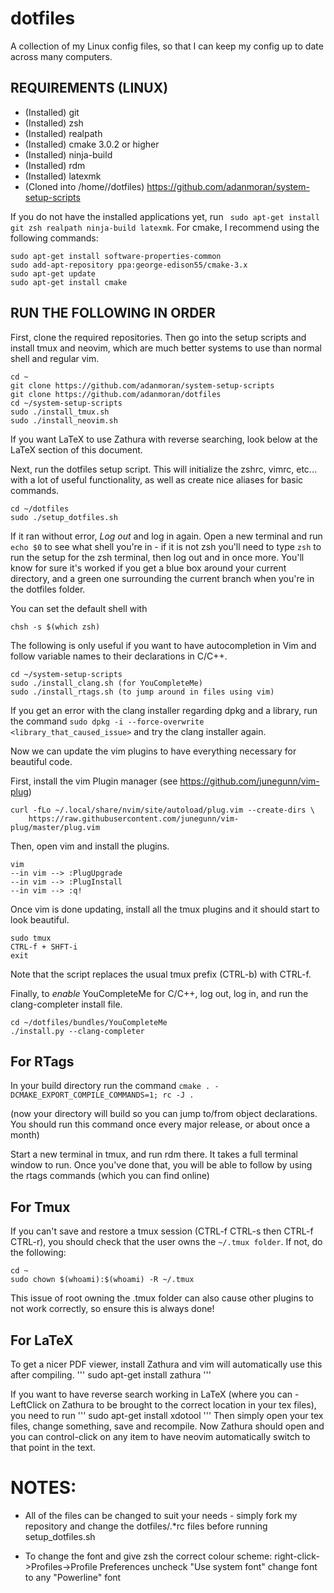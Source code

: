 # dotfiles
A collection of my Linux config files, so that I can keep my config up to date across many computers.

REQUIREMENTS (LINUX)
--------------------

* (Installed) git
* (Installed) zsh
* (Installed) realpath
* (Installed) cmake 3.0.2 or higher
* (Installed) ninja-build
* (Installed) rdm
* (Installed) latexmk
* (Cloned into /home/<user>/dotfiles) https://github.com/adanmoran/system-setup-scripts

If you do not have the installed applications yet, run ``` sudo apt-get install git zsh realpath ninja-build latexmk```. For cmake, I recommend
using the following commands:
```
sudo apt-get install software-properties-common
sudo add-apt-repository ppa:george-edison55/cmake-3.x
sudo apt-get update
sudo apt-get install cmake
```

RUN THE FOLLOWING IN ORDER
--------------------------
First, clone the required repositories. Then go into the setup scripts and install tmux and neovim, which are much
better systems to use than normal shell and regular vim.
```
cd ~
git clone https://github.com/adanmoran/system-setup-scripts
git clone https://github.com/adanmoran/dotfiles
cd ~/system-setup-scripts
sudo ./install_tmux.sh 
sudo ./install_neovim.sh
```

If you want LaTeX to use Zathura with reverse searching, look below at the LaTeX section of this document.

Next, run the dotfiles setup script. This will initialize the zshrc, vimrc, etc...
with a lot of useful functionality, as well as create nice aliases for basic commands.
```
cd ~/dotfiles
sudo ./setup_dotfiles.sh
```
If it ran without error, *Log out* and log in again. Open a new terminal and run ```echo $0``` to see what shell you're in - if it is not zsh you'll need to type ```zsh``` to run the setup for the zsh terminal, then log out and in once more. You'll know for sure
it's worked if you get a blue box around your current directory, and a green one surrounding the current branch when you're in
the dotfiles folder.

You can set the default shell with
```
chsh -s $(which zsh)
```

The following is only useful if you want to have autocompletion in Vim and follow variable names to their declarations
in C/C++.
```
cd ~/system-setup-scripts
sudo ./install_clang.sh (for YouCompleteMe)
sudo ./install_rtags.sh (to jump around in files using vim)
```

If you get an error with the clang installer regarding dpkg and a library, run the command 
```sudo dpkg -i --force-overwrite <library_that_caused_issue>``` and try the clang installer again.
 
Now we can update the vim plugins to have everything necessary for beautiful code.

First, install the vim Plugin manager (see https://github.com/junegunn/vim-plug)
```
curl -fLo ~/.local/share/nvim/site/autoload/plug.vim --create-dirs \
    https://raw.githubusercontent.com/junegunn/vim-plug/master/plug.vim
```

Then, open vim and install the plugins.
```
vim
--in vim --> :PlugUpgrade
--in vim --> :PlugInstall
--in vim --> :q!
```

Once vim is done updating, install all the tmux plugins and it should start to look beautiful.
```
sudo tmux
CTRL-f + SHFT-i
exit
```
Note that the script replaces the usual tmux prefix (CTRL-b) with CTRL-f.

Finally, to *enable* YouCompleteMe for C/C++, log out, log in, and run the clang-completer install file.
```
cd ~/dotfiles/bundles/YouCompleteMe
./install.py --clang-completer
```

For RTags
---------

In your build directory run the command ```cmake . -DCMAKE_EXPORT_COMPILE_COMMANDS=1; rc -J . ```

(now your directory will build so you can jump to/from object declarations.
You should run this command once every major release, or about once a month)

Start a new terminal in tmux, and run rdm there. It takes a full terminal window to run.
Once you've done that, you will be able to follow by using the rtags commands (which you can find online)

For Tmux
--------
If you can't save and restore a tmux session (CTRL-f CTRL-s then CTRL-f CTRL-r), you should check that 
the user owns the `~/.tmux folder`. If not, do the following:
```
cd ~
sudo chown $(whoami):$(whoami) -R ~/.tmux
```
This issue of root owning the .tmux folder can also cause other plugins to not work correctly, so ensure this
is always done!

For LaTeX
---------
To get a nicer PDF viewer, install Zathura and vim will automatically use this after compiling.
''' 
sudo apt-get install zathura
'''

If you want to have reverse search working in LaTeX (where you can <CTRL>-LeftClick on Zathura to be brought to the correct location in your tex files), you need to run
'''
sudo apt-get install xdotool
'''
Then simply open your tex files, change something, save and recompile. Now Zathura should open and you can control-click on any item to have neovim automatically switch to that point in the text.

NOTES:
======
* All of the files can be changed to suit your needs - simply fork my repository and change the dotfiles/.*rc files before
running setup_dotfiles.sh
 
* To change the font and give zsh the correct colour scheme:
  right-click->Profiles->Profile Preferences
  uncheck "Use system font"
  change font to any "Powerline" font



